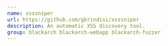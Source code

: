 ```yaml
---
name: xsssniper
url: https://github.com/gbrindisi/xsssniper
description: An automatic XSS discovery tool.
group: blackarch blackarch-webapp blackarch-fuzzer
---
```

